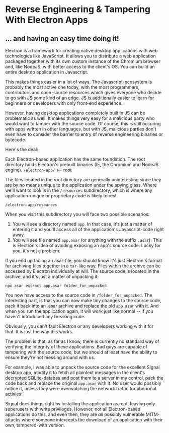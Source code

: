 # Reverse Engineering & Tampering With Electron Apps
## ... and having an easy time doing it!

Electron is a framework for creating native desktop applications with web technologies like JavaScript. It allows you to distribute a web application packaged together with its own custom instance of the Chromium browser and, like NodeJS, with better access to the client's OS. You can build an entire desktop application in Javascript.

This makes things easier in a lot of ways. The Javascript-ecosystem is probably the most active one today, with the most programmers, contributors and open-source resources which gives everyone who decide to go with JS some kind of an edge. JS is additionally easier to learn for beginners or developers with only front-end experience.

However, having desktop applications completely built in JS can be problematic as well. It makes things very easy for a malicious party who would want to tamper with the source code. Of course, this is still occuring with apps written in other languages, but with JS, malicious parties don't even have to consider the barrier to entry of reverse engineering binaries or bytecode.

Here's the deal:

Each Electron-based application has the same foundation. The root directory holds Electron's prebuilt binaries (IE, the Chromium and NodeJS engine).
`/electron-app/` <-- root

The files located in the root directory are generally uninteresting since they are by no means unique to the application under the spying glass. Where we'll want to look is in the `/resources` subdirectory, which is where any application-unique or proprietary code is likely to rest.

`/electron-app/resources`

When you visit this subdirectory you will face two possible scenarios:
1. You will see a directory named `app`. In that case, it's just a matter of entering it and you'll access all of the application's Javascript-code right away.
2. You will see file named `app.asar` (or anything with the suffix `.asar`). This is Electron's idea of avoiding exposing an app's source code. Lucky for you, it's not a problem.

If you end up facing an asar-file, you should know it's just Electron's format for archiving files together in a `tar`-like way. Files within the archive can be accessed by Electron individually at will. The source code is located in the archive, and it's just a matter of unpacking it:

`npx asar extract app.asar folder_for_unpacked `

You now have access to the source code in `/folder_for_unpacked`. The interesting part, is that you can now make tiny changes to the source code, pack it back into an .asar archive and replace the old `app.asar` with it. And when you run the application again, it will work just like normal -- if you haven't introduced any breaking code.

Obviously, you can't fault Electron or any developers working with it for that. It is just the way this works.

The problem is that, as far as I know, there is currently no standard way of verifying the integrity of these applications. Bad guys are capable of tampering with the source code, but we should at least have the ability to ensure they're not messing around with us.

For example, I was able to unpack the source code for the excellent Signal desktop app, modify it to fetch all plaintext messages in the client's decrypted SQLite-databas and post them to a server in my control, pack the code back and replace the original `app.asar` with it. No user would possibly notice it, unless they were overwatching the network traffic for abnormal activies:

Signal does things right by installing the application as root, leaving only superusers with write privileges. However, not all Electron-based applications do this, and even then, they are *all* possibly vulnerable MITM-attacks where someone intercepts the download of an application with their own, tampered-with version.
